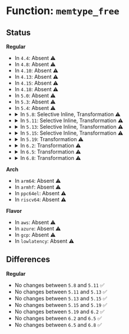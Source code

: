# Function: <code>memtype_free</code>

## Status
<b>Regular</b>
<ul>
<li>
In <code>4.4</code>: Absent ⚠️
</li>
<li>
In <code>4.8</code>: Absent ⚠️
</li>
<li>
In <code>4.10</code>: Absent ⚠️
</li>
<li>
In <code>4.13</code>: Absent ⚠️
</li>
<li>
In <code>4.15</code>: Absent ⚠️
</li>
<li>
In <code>4.18</code>: Absent ⚠️
</li>
<li>
In <code>5.0</code>: Absent ⚠️
</li>
<li>
In <code>5.3</code>: Absent ⚠️
</li>
<li>
In <code>5.4</code>: Absent ⚠️
</li>
<li>
<details>
<summary>In <code>5.8</code>: Selective Inline, Transformation ⚠️</summary>

```c
int memtype_free(u64 start, u64 end);
```

**Collision:** Unique Global

**Inline:** Selective

**Transformation:** True

**Instances:**

```
In arch/x86/mm/pat/memtype.c (ffffffff81090770)
Location: arch/x86/mm/pat/memtype.c:658
Inline: True
Inline callers:
  - arch/x86/mm/pat/memtype.c:untrack_pfn
  - arch/x86/mm/pat/memtype.c:arch_io_free_memtype_wc
  - arch/x86/mm/pat/memtype.c:memtype_reserve_io
Direct callers:
  - arch/x86/mm/ioremap.c:__ioremap_caller
  - arch/x86/mm/pat/set_memory.c:_set_pages_array
  - arch/x86/mm/pat/set_memory.c:set_memory_wc
  - arch/x86/mm/pat/set_memory.c:set_memory_uc
  - arch/x86/mm/pat/memtype.c:untrack_pfn
  - arch/x86/mm/pat/memtype.c:reserve_pfn_range
  - arch/x86/mm/pat/memtype.c:reserve_pfn_range
  - arch/x86/mm/pat/memtype.c:reserve_pfn_range
  - arch/x86/mm/pat/memtype.c:arch_io_free_memtype_wc
  - arch/x86/mm/pat/memtype.c:memtype_reserve_io
```
**Symbols:**

```
ffffffff8108fa70-ffffffff8108fb5f: memtype_free.part.0 (STB_LOCAL)
ffffffff81090832-ffffffff8109087f: memtype_free.part.0.cold (STB_LOCAL)
ffffffff810900f0-ffffffff8109010c: memtype_free (STB_GLOBAL)
```
</details>
</li>
<li>
<details>
<summary>In <code>5.11</code>: Selective Inline, Transformation ⚠️</summary>

```c
int memtype_free(u64 start, u64 end);
```

**Collision:** Unique Global

**Inline:** Selective

**Transformation:** True

**Instances:**

```
In arch/x86/mm/pat/memtype.c (ffffffff81090470)
Location: arch/x86/mm/pat/memtype.c:658
Inline: True
Inline callers:
  - arch/x86/mm/pat/memtype.c:untrack_pfn
  - arch/x86/mm/pat/memtype.c:arch_io_free_memtype_wc
  - arch/x86/mm/pat/memtype.c:memtype_reserve_io
Direct callers:
  - arch/x86/mm/ioremap.c:__ioremap_caller
  - arch/x86/mm/pat/set_memory.c:_set_pages_array
  - arch/x86/mm/pat/set_memory.c:set_memory_wc
  - arch/x86/mm/pat/set_memory.c:set_memory_uc
  - arch/x86/mm/pat/memtype.c:untrack_pfn
  - arch/x86/mm/pat/memtype.c:reserve_pfn_range
  - arch/x86/mm/pat/memtype.c:reserve_pfn_range
  - arch/x86/mm/pat/memtype.c:reserve_pfn_range
  - arch/x86/mm/pat/memtype.c:arch_io_free_memtype_wc
  - arch/x86/mm/pat/memtype.c:memtype_reserve_io
```
**Symbols:**

```
ffffffff8108f770-ffffffff8108f85f: memtype_free.part.0 (STB_LOCAL)
ffffffff81bd992f-ffffffff81bd997c: memtype_free.part.0.cold (STB_LOCAL)
ffffffff8108fdf0-ffffffff8108fe0c: memtype_free (STB_GLOBAL)
```
</details>
</li>
<li>
<details>
<summary>In <code>5.13</code>: Selective Inline, Transformation ⚠️</summary>

```c
int memtype_free(u64 start, u64 end);
```

**Collision:** Unique Global

**Inline:** Selective

**Transformation:** True

**Instances:**

```
In arch/x86/mm/pat/memtype.c (ffffffff81090fe0)
Location: arch/x86/mm/pat/memtype.c:658
Inline: True
Inline callers:
  - arch/x86/mm/pat/memtype.c:untrack_pfn
  - arch/x86/mm/pat/memtype.c:arch_io_free_memtype_wc
  - arch/x86/mm/pat/memtype.c:memtype_reserve_io
Direct callers:
  - arch/x86/mm/ioremap.c:__ioremap_caller
  - arch/x86/mm/pat/set_memory.c:_set_pages_array
  - arch/x86/mm/pat/set_memory.c:set_memory_wc
  - arch/x86/mm/pat/set_memory.c:set_memory_uc
  - arch/x86/mm/pat/memtype.c:untrack_pfn
  - arch/x86/mm/pat/memtype.c:reserve_pfn_range
  - arch/x86/mm/pat/memtype.c:reserve_pfn_range
  - arch/x86/mm/pat/memtype.c:reserve_pfn_range
  - arch/x86/mm/pat/memtype.c:arch_io_free_memtype_wc
  - arch/x86/mm/pat/memtype.c:memtype_reserve_io
```
**Symbols:**

```
ffffffff81090270-ffffffff8109035f: memtype_free.part.0 (STB_LOCAL)
ffffffff81bcb94c-ffffffff81bcb999: memtype_free.part.0.cold (STB_LOCAL)
ffffffff810908f0-ffffffff8109090c: memtype_free (STB_GLOBAL)
```
</details>
</li>
<li>
<details>
<summary>In <code>5.15</code>: Selective Inline, Transformation ⚠️</summary>

```c
int memtype_free(u64 start, u64 end);
```

**Collision:** Unique Global

**Inline:** Selective

**Transformation:** True

**Instances:**

```
In arch/x86/mm/pat/memtype.c (ffffffff810a036c)
Location: arch/x86/mm/pat/memtype.c:663
Inline: True
Direct callers:
  - arch/x86/mm/ioremap.c:__ioremap_caller
  - arch/x86/mm/pat/set_memory.c:_set_pages_array
  - arch/x86/mm/pat/set_memory.c:set_memory_wc
  - arch/x86/mm/pat/set_memory.c:set_memory_uc
  - arch/x86/mm/pat/memtype.c:untrack_pfn
  - arch/x86/mm/pat/memtype.c:reserve_pfn_range
  - arch/x86/mm/pat/memtype.c:reserve_pfn_range
  - arch/x86/mm/pat/memtype.c:reserve_pfn_range
  - arch/x86/mm/pat/memtype.c:arch_io_free_memtype_wc
  - arch/x86/mm/pat/memtype.c:memtype_reserve_io
```
**Symbols:**

```
ffffffff81ca1694-ffffffff81ca16f6: memtype_free.cold (STB_LOCAL)
ffffffff810a0340-ffffffff810a044e: memtype_free (STB_GLOBAL)
```
</details>
</li>
<li>
<details>
<summary>In <code>5.19</code>: Transformation ⚠️</summary>

```c
int memtype_free(u64 start, u64 end);
```

**Collision:** Unique Global

**Inline:** No

**Transformation:** True

**Instances:**

```
In arch/x86/mm/pat/memtype.c (0)
Location: arch/x86/mm/pat/memtype.c:671
Inline: False
Direct callers:
  - arch/x86/mm/ioremap.c:__ioremap_caller
  - arch/x86/mm/pat/set_memory.c:_set_pages_array
  - arch/x86/mm/pat/set_memory.c:set_memory_wc
  - arch/x86/mm/pat/set_memory.c:set_memory_uc
  - arch/x86/mm/pat/memtype.c:untrack_pfn
  - arch/x86/mm/pat/memtype.c:reserve_pfn_range
  - arch/x86/mm/pat/memtype.c:reserve_pfn_range
  - arch/x86/mm/pat/memtype.c:reserve_pfn_range
  - arch/x86/mm/pat/memtype.c:arch_io_free_memtype_wc
  - arch/x86/mm/pat/memtype.c:memtype_reserve_io
```
**Symbols:**

```
ffffffff81e50cad-ffffffff81e50d1e: memtype_free.cold (STB_LOCAL)
ffffffff810b4290-ffffffff810b4390: memtype_free (STB_GLOBAL)
```
</details>
</li>
<li>
<details>
<summary>In <code>6.2</code>: Transformation ⚠️</summary>

```c
int memtype_free(u64 start, u64 end);
```

**Collision:** Unique Global

**Inline:** No

**Transformation:** True

**Instances:**

```
In arch/x86/mm/pat/memtype.c (0)
Location: arch/x86/mm/pat/memtype.c:624
Inline: False
Direct callers:
  - arch/x86/mm/ioremap.c:__ioremap_caller
  - arch/x86/mm/pat/set_memory.c:_set_pages_array
  - arch/x86/mm/pat/set_memory.c:set_memory_wc
  - arch/x86/mm/pat/set_memory.c:set_memory_uc
  - arch/x86/mm/pat/memtype.c:untrack_pfn
  - arch/x86/mm/pat/memtype.c:reserve_pfn_range
  - arch/x86/mm/pat/memtype.c:reserve_pfn_range
  - arch/x86/mm/pat/memtype.c:reserve_pfn_range
  - arch/x86/mm/pat/memtype.c:arch_io_free_memtype_wc
  - arch/x86/mm/pat/memtype.c:memtype_reserve_io
```
**Symbols:**

```
ffffffff82054f30-ffffffff82054f45: memtype_free.cold (STB_LOCAL)
ffffffff810cee40-ffffffff810cef99: memtype_free (STB_GLOBAL)
```
</details>
</li>
<li>
<details>
<summary>In <code>6.5</code>: Transformation ⚠️</summary>

```c
int memtype_free(u64 start, u64 end);
```

**Collision:** Unique Global

**Inline:** No

**Transformation:** True

**Instances:**

```
In arch/x86/mm/pat/memtype.c (0)
Location: arch/x86/mm/pat/memtype.c:624
Inline: False
Direct callers:
  - arch/x86/mm/ioremap.c:__ioremap_caller
  - arch/x86/mm/pat/set_memory.c:_set_pages_array
  - arch/x86/mm/pat/set_memory.c:set_memory_wc
  - arch/x86/mm/pat/set_memory.c:set_memory_uc
  - arch/x86/mm/pat/memtype.c:untrack_pfn
  - arch/x86/mm/pat/memtype.c:reserve_pfn_range
  - arch/x86/mm/pat/memtype.c:reserve_pfn_range
  - arch/x86/mm/pat/memtype.c:reserve_pfn_range
  - arch/x86/mm/pat/memtype.c:arch_io_free_memtype_wc
  - arch/x86/mm/pat/memtype.c:memtype_reserve_io
```
**Symbols:**

```
ffffffff820d34ff-ffffffff820d3514: memtype_free.cold (STB_LOCAL)
ffffffff810d23f0-ffffffff810d2543: memtype_free (STB_GLOBAL)
```
</details>
</li>
<li>
<details>
<summary>In <code>6.8</code>: Transformation ⚠️</summary>

```c
int memtype_free(u64 start, u64 end);
```

**Collision:** Unique Global

**Inline:** No

**Transformation:** True

**Instances:**

```
In arch/x86/mm/pat/memtype.c (0)
Location: arch/x86/mm/pat/memtype.c:624
Inline: False
Direct callers:
  - arch/x86/mm/ioremap.c:__ioremap_caller
  - arch/x86/mm/pat/set_memory.c:_set_pages_array
  - arch/x86/mm/pat/set_memory.c:set_memory_wc
  - arch/x86/mm/pat/set_memory.c:set_memory_uc
  - arch/x86/mm/pat/memtype.c:untrack_pfn
  - arch/x86/mm/pat/memtype.c:reserve_pfn_range
  - arch/x86/mm/pat/memtype.c:reserve_pfn_range
  - arch/x86/mm/pat/memtype.c:reserve_pfn_range
  - arch/x86/mm/pat/memtype.c:arch_io_free_memtype_wc
  - arch/x86/mm/pat/memtype.c:memtype_reserve_io
```
**Symbols:**

```
ffffffff821ae36d-ffffffff821ae382: memtype_free.cold (STB_LOCAL)
ffffffff810dab80-ffffffff810dacd3: memtype_free (STB_GLOBAL)
```
</details>
</li>
</ul>
<b>Arch</b>
<ul>
<li>
In <code>arm64</code>: Absent ⚠️
</li>
<li>
In <code>armhf</code>: Absent ⚠️
</li>
<li>
In <code>ppc64el</code>: Absent ⚠️
</li>
<li>
In <code>riscv64</code>: Absent ⚠️
</li>
</ul>
<b>Flavor</b>
<ul>
<li>
In <code>aws</code>: Absent ⚠️
</li>
<li>
In <code>azure</code>: Absent ⚠️
</li>
<li>
In <code>gcp</code>: Absent ⚠️
</li>
<li>
In <code>lowlatency</code>: Absent ⚠️
</li>
</ul>

## Differences
<b>Regular</b>
<ul>
<li>
No changes between <code>5.8</code> and <code>5.11</code> ✅
</li>
<li>
No changes between <code>5.11</code> and <code>5.13</code> ✅
</li>
<li>
No changes between <code>5.13</code> and <code>5.15</code> ✅
</li>
<li>
No changes between <code>5.15</code> and <code>5.19</code> ✅
</li>
<li>
No changes between <code>5.19</code> and <code>6.2</code> ✅
</li>
<li>
No changes between <code>6.2</code> and <code>6.5</code> ✅
</li>
<li>
No changes between <code>6.5</code> and <code>6.8</code> ✅
</li>
</ul>
